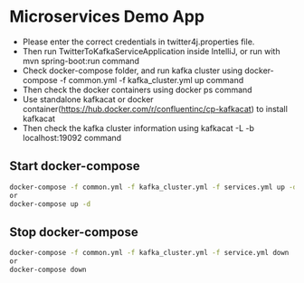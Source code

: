 # Microservices Demo App

- Please enter the correct credentials in twitter4j.properties file.
- Then run TwitterToKafkaServiceApplication inside IntelliJ, or run with mvn spring-boot:run command
- Check docker-compose folder, and run kafka cluster using docker-compose -f common.yml -f kafka_cluster.yml up command
- Then check the docker containers using docker ps command
- Use standalone kafkacat or docker container(https://hub.docker.com/r/confluentinc/cp-kafkacat) to install kafkacat
- Then check the kafka cluster information using kafkacat -L -b localhost:19092 command

## Start docker-compose
```bash
docker-compose -f common.yml -f kafka_cluster.yml -f services.yml up -d
or 
docker-compose up -d
```

## Stop docker-compose
```bash
docker-compose -f common.yml -f kafka_cluster.yml -f service.yml down
or 
docker-compose down
```